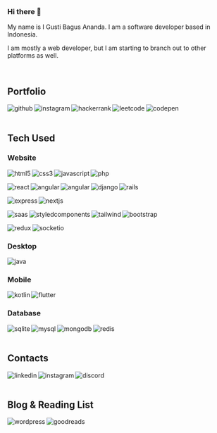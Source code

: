 <br/>

### Hi there 👋

My name is I Gusti Bagus Ananda. I am a software developer based in Indonesia.

I am mostly a web developer, but I am starting to branch out to other platforms as well.

<br/>

## Portfolio

[<img align="left" alt="github" src="https://img.shields.io/badge/GitHub-100000?style=for-the-badge&logo=github&logoColor=white" />](https://bhunivelze1.github.io)

[<img align="left" alt="instagram" src="https://img.shields.io/badge/Instagram-E4405F?style=for-the-badge&logo=instagram&logoColor=white" />](https://www.instagram.com/software.bhunivelze1/)  

[<img align="left" alt="hackerrank" src="https://img.shields.io/badge/-Hackerrank-2EC866?style=for-the-badge&logo=HackerRank&logoColor=white" />](https://www.hackerrank.com/bhunivelze)

[<img align="left" alt="leetcode" src="https://img.shields.io/badge/LeetCode-000000?style=for-the-badge&logo=LeetCode&logoColor=#d16c06" />](https://leetcode.com/bhunivelze_/)

[<img align="left" alt="codepen" src="https://img.shields.io/badge/Codepen-000000?style=for-the-badge&logo=codepen&logoColor=white" />](https://codepen.io/bhunivelze1) 

<br/><br/>

## Tech Used

### Website

<img align="left" alt="html5" src="https://img.shields.io/badge/HTML5-E34F26?style=for-the-badge&logo=html5&logoColor=white" />

<img align="left" alt="css3" src="https://img.shields.io/badge/CSS3-1572B6?style=for-the-badge&logo=css3&logoColor=white" />

<img align="left" alt="javascript" src="https://img.shields.io/badge/javascript%20-F5E015.svg?&style=for-the-badge&logo=javascript&logoColor=black" /> 

<img align="left" alt="php" src="https://img.shields.io/badge/php-%23777BB4.svg?style=for-the-badge&logo=php&logoColor=white" /> <br/>

<img align="left" alt="react" src="https://img.shields.io/badge/React-20232A?style=for-the-badge&logo=react&logoColor=61DAFB" />

<img align="left" alt="angular" src="https://img.shields.io/badge/Angular-DD0031?style=for-the-badge&logo=angular&logoColor=white" /> 

<img align="left" alt="angular" src="https://img.shields.io/badge/CodeIgniter-%23EF4223.svg?style=for-the-badge&logo=codeIgniter&logoColor=white" /> 

<img align="left" alt="django" src="https://img.shields.io/badge/Django-092E20?style=for-the-badge&logo=django&logoColor=white" />

<img align="left" alt="rails" src="https://img.shields.io/badge/rails-%23CC0000.svg?style=for-the-badge&logo=ruby-on-rails&logoColor=white" /> <br/>

<img align="left" alt="express" src="https://img.shields.io/badge/express.js-%23404d59.svg?style=for-the-badge&logo=express&logoColor=%2361DAFB" /> 

<img align="left" alt="nextjs" src="https://img.shields.io/badge/Next-black?style=for-the-badge&logo=next.js&logoColor=white" /> <br/>

<img align="left" alt="saas" src="https://img.shields.io/badge/Sass-CC6699?style=for-the-badge&logo=sass&logoColor=white" />

<img align="left" alt="styledcomponents" src="https://img.shields.io/badge/styled--components-DB7093?style=for-the-badge&logo=styled-components&logoColor=white" />

<img align="left" alt="tailwind" src="https://img.shields.io/badge/tailwindcss-%2338B2AC.svg?style=for-the-badge&logo=tailwind-css&logoColor=white" />

<img align="left" alt="bootstrap" src="https://img.shields.io/badge/bootstrap-%23563D7C.svg?style=for-the-badge&logo=bootstrap&logoColor=white" /> <br/>

<img align="left" alt="redux" src="https://img.shields.io/badge/redux-%23593d88.svg?style=for-the-badge&logo=redux&logoColor=white" /> 

<img align="left" alt="socketio" src="https://img.shields.io/badge/Socket.io-black?style=for-the-badge&logo=socket.io&badgeColor=010101" /> <br/>

### Desktop

<img align="left" alt="java" src="https://img.shields.io/badge/Java-ED8B00?style=for-the-badge&logo=java&logoColor=white" /> <br/>

### Mobile

<img align="left" alt="kotlin" src="https://img.shields.io/badge/Kotlin-0095D5?&style=for-the-badge&logo=kotlin&logoColor=white" />

<img align="left" alt="flutter" src="https://img.shields.io/badge/Flutter-02569B?style=for-the-badge&logo=flutter&logoColor=white" /> <br/>

### Database

<img align="left" alt="sqlite" src="https://img.shields.io/badge/SQLite-07405E?style=for-the-badge&logo=sqlite&logoColor=white" />

<img align="left" alt="mysql" src="https://img.shields.io/badge/MySQL%20-2596be?logo=mysql&logoColor=white&style=for-the-badge" />

<img align="left" alt="mongodb" src="https://img.shields.io/badge/MongoDB-4EA94B?style=for-the-badge&logo=mongodb&logoColor=white" /> 

<img align="left" alt="redis" src="https://img.shields.io/badge/redis-%23DD0031.svg?style=for-the-badge&logo=redis&logoColor=white" /> 

<br/><br/>

## Contacts

[<img align="left" alt="linkedin" src="https://img.shields.io/badge/linkedin-%230077B5.svg?&style=for-the-badge&logo=linkedin&logoColor=white" />](https://www.linkedin.com/in/i-gusti-bagus-ananda-tsaqif-hasani-1b981b177/)  

[<img align="left" alt="instagram" src="https://img.shields.io/badge/Instagram-E4405F?style=for-the-badge&logo=instagram&logoColor=white" />](https://www.instagram.com/bhunivelze1/)  

[<img align="left" alt="discord" src="https://img.shields.io/badge/Discord-7289DA?style=for-the-badge&logo=discord&logoColor=white" />]()

<br/><br/>

## Blog & Reading List

[<img align="left" alt="wordpress" src="https://img.shields.io/badge/Wordpress-21759B?style=for-the-badge&logo=wordpress&logoColor=white" />](https://www.myonehundredyears.wordpress.com)  

[<img align="left" alt="goodreads" src="https://img.shields.io/badge/Goodreads-372213?style=for-the-badge&logo=goodreads&logoColor=white" />](https://www.goodreads.com/user/show/136513905-i-gusti-bagus-ananda)  
